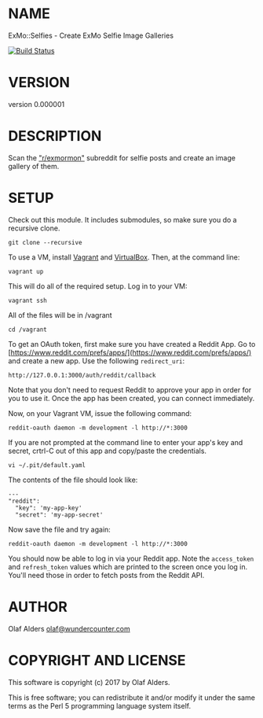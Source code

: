 # NAME

ExMo::Selfies - Create ExMo Selfie Image Galleries

[![Build Status](https://travis-ci.org/oalders/exmo-selfies.png?branch=master)](https://travis-ci.org/oalders/exmo-selfies)

# VERSION

version 0.000001

# DESCRIPTION

Scan the ["r/exmormon"](#r-exmormon) subreddit for selfie posts and create an image gallery of them.

# SETUP

Check out this module.  It includes submodules, so make sure you do a recursive
clone.

    git clone --recursive

To use a VM, install [Vagrant](https://www.vagrantup.com/) and
[VirtualBox](https://www.virtualbox.org/).  Then, at the command line:

    vagrant up

This will do all of the required setup.  Log in to your VM:

    vagrant ssh

All of the files will be in /vagrant

    cd /vagrant

To get an OAuth token, first make sure you have created a Reddit App.  Go to
[https://www.reddit.com/prefs/apps/](https://www.reddit.com/prefs/apps/) and create a new app.  Use the following
`redirect_uri`:

    http://127.0.0.1:3000/auth/reddit/callback

Note that you don't need to request Reddit to approve your app in order for you
to use it.  Once the app has been created, you can connect immediately.

Now, on your Vagrant VM, issue the following command:

    reddit-oauth daemon -m development -l http://*:3000

If you are not prompted at the command line to enter your app's key and secret, crtrl-C out of this app and copy/paste the credentials.

    vi ~/.pit/default.yaml

The contents of the file should look like:

    ---
    "reddit":
      "key": 'my-app-key'
      "secret": 'my-app-secret'

Now save the file and try again:

    reddit-oauth daemon -m development -l http://*:3000

You should now be able to log in via your Reddit app.  Note the `access_token`
and `refresh_token` values which are printed to the screen once you log in.
You'll need those in order to fetch posts from the Reddit API.

# AUTHOR

Olaf Alders <olaf@wundercounter.com>

# COPYRIGHT AND LICENSE

This software is copyright (c) 2017 by Olaf Alders.

This is free software; you can redistribute it and/or modify it under
the same terms as the Perl 5 programming language system itself.
